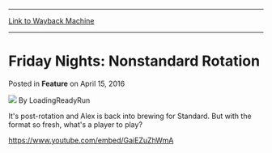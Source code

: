 
---
[Link to Wayback Machine](https://web.archive.org/web/20160418033521/http://magic.wizards.com/en/articles/archive/feature/friday-nights-nonstandard-rotation-2016-04-15)

[_metadata_:author]:- "LoadingReadyRun"
[_metadata_:description]:- "It's time to start brewing new decks in the post-rotation Standard!"
[_metadata_:generator]:- "Drupal 7 (http://drupal.org)"
[_metadata_:publish_date]:- "2016-04-15"
[_metadata_:title]:- "Friday Nights: Nonstandard Rotation"
[_metadata_:wayback_capture_timestamp]:- "2016-04-18 03:35:21+00:00"
[_metadata_:wayback_raw_url]:- "https://web.archive.org/web/20160418033521id_/http://magic.wizards.com/en/articles/archive/feature/friday-nights-nonstandard-rotation-2016-04-15"
[_metadata_:wayback_url]:- "http://magic.wizards.com/en/articles/archive/feature/friday-nights-nonstandard-rotation-2016-04-15"
---


Friday Nights: Nonstandard Rotation
===================================



 Posted in **Feature**
 on April 15, 2016 






![](https://media.magic.wizards.com/styles/auth_small/public/images/person/lrrbiopic.png)
By LoadingReadyRun











It's post-rotation and Alex is back into brewing for Standard. But with the format so fresh, what's a player to play?


<https://www.youtube.com/embed/GaiEZuZhWmA>







